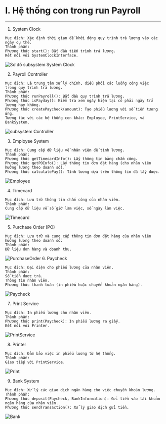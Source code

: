 # I. Hệ thống con trong run Payroll
---
  1. System Clock
     
    Mục đích: Xác định thời gian để khởi động quy trình trả lương vào các ngày cụ thể.
    Thành phần:
    Phương thức start(): Bắt đầu tiến trình trả lương.
    Kết nối với SystemClockInterface.
![Sơ đồ subsystem System Clock](https://www.planttext.com/api/plantuml/png/UhzxlqDnIM9HIMbk3bT1Od9sOdggGd1bSKbghdDEVdAsGZMN0X0avoGM5oEBU-QLf1Qb9IQdGXL00DWa3KsmI2rNBPT3QbuAo6000000__y30000)

  2. Payroll Controller
  
    Mục đích: Là trung tâm xử lý chính, điều phối các luồng công việc trong quy trình trả lương.
    Thành phần:
    Phương thức runPayroll(): Bắt đầu quy trình trả lương.
    Phương thức isPayday(): Kiểm tra xem ngày hiện tại có phải ngày trả lương hay không.
    Phương thức createPaycheck(amount): Tạo phiếu lương với số tiền tương ứng.
    Tương tác với các hệ thống con khác: Employee, PrintService, và BankSystem.
![subsystem Controller](https://www.planttext.com/api/plantuml/png/UhzxlqDnIM9HIMbk3bT1Od9sOdggGa1YPL5-JevpVbu9Y4ujKgZcKW22v9p4ucASiX1GL9e7LQ2XYIISMGmKJKciH15CBafDB4a5IYHdf2PdQoJcvfVcbLWffENa9vP0rDLorN8vfEQbW5m70000__y30000)

  3. Employee System
     
    Mục đích: Cung cấp dữ liệu về nhân viên để tính lương.
    Thành phần:
    Phương thức getTimecardInfo(): Lấy thông tin bảng chấm công.
    Phương thức getPOInfo(): Lấy thông tin đơn đặt hàng (cho nhân viên hưởng lương theo doanh số).
    Phương thức calculatePay(): Tính lương dựa trên thông tin đã lấy được.
![Employee](https://www.planttext.com/api/plantuml/png/UhzxlqDnIM9HIMbk3bT1Od9sOdggGa1YPL5-JevpVbu9Y4ujKgZcKW22v9p4ucASiX1GL9e7LQ2XYIISMGmKJKciH15CBafDB4a5IYHdf2PdQoJcvfVcbLWffENa9vP0rDLorN8vfEQbW5m70000__y30000)
    
  4. Timecard
     
    Mục đích: Lưu trữ thông tin chấm công của nhân viên.
    Thành phần:
    Cung cấp dữ liệu về số giờ làm việc, số ngày làm việc.
![Timecard](https://www.planttext.com/api/plantuml/png/UhzxlqDnIM9HIMbk3bT1Od9sOdggGaXcRcfoOb6AGZMN0X0avoGM5wCBGa1wQWb8t2Mr934pfrX34onLorNBvP2Qbm8o4W000F__0m00)
    
  5. Purchase Order (PO)
     
    Mục đích: Lưu trữ và cung cấp thông tin đơn đặt hàng của nhân viên hưởng lương theo doanh số.
    Thành phần:
    Dữ liệu đơn hàng và doanh thu.
![PurchaseOrder](https://www.planttext.com/api/plantuml/png/UhzxlqDnIM9HIMbk3bT1Od9sOdggGa1fKN96Od6gVr5AQf52DPS242Jd91ONOvM1WFJK4h2WIsf9OcPEiOOcMAwMgvRB8JKl1MGw0000__y30000) 
  6. Paycheck

    Mục đích: Đại diện cho phiếu lương của nhân viên.
    Thành phần:
    Số tiền được trả.
    Thông tin nhân viên.
    Phương thức thanh toán (in phiếu hoặc chuyển khoản ngân hàng).
![Paycheck](https://www.planttext.com/api/plantuml/png/UhzxlqDnIM9HIMbk3bT1Od9sOdggGa1YPN96QdAsGZMN0X0avoGM5wCBGa1YRdvfNecLGbfEVc89adXgRa5EVcLggcTUMhwLGd19KMPUEf9qGM9bRcfUYMzgIKP-2efyBLSjbqDgNWh8EG00003__mC0)
    
  7. Print Service
      
    Mục đích: In phiếu lương cho nhân viên.
    Thành phần:
    Phương thức print(Paycheck): In phiếu lương ra giấy.
    Kết nối với Printer.
![PrintService](https://www.planttext.com/api/plantuml/png/UhzxlqDnIM9HIMbk3bT1Od9sOdggGa1HPbv9S6fHMMPoga8rbm8G9ESa5XTZau200f24Ha1YPN96QdAsbGACfGbMKyjLo-MGcfS2iWC0003__mC0)
    
  8. Printer
      
    Mục đích: Đảm bảo việc in phiếu lương từ hệ thống.
    Thành phần:
    Giao tiếp với PrintService.
![Print](https://www.planttext.com/api/plantuml/png/UhzxlqDnIM9HIMbk3bT1Od9sOdggGa1HPbv9Qf52DPS242Jd91ONeub1G6f5Qd9fIIfOIaCJB57BLSlba9gN0Z8E0000__y30000)
    
  9. Bank System
      
    Mục đích: Xử lý các giao dịch ngân hàng cho việc chuyển khoản lương.
    Thành phần:
    Phương thức deposit(Paycheck, BankInformation): Gửi tiền vào tài khoản ngân hàng của nhân viên.
    Phương thức sendTransaction(): Xử lý giao dịch gửi tiền.
![Bank](https://www.planttext.com/api/plantuml/png/UhzxlqDnIM9HIMbk3bT1Od9sOdggWbDYNdPmPN59Qgv2DPS242Jd91ONOmf3G4fgGNvnPeb6G69bSaPgShQL0eob0zRYcPUMNvIRM9APdsUb45nIb9cNhecalJWrBoMaA36lE34Pf4G38bVBLSlb09G1EGi0003__mC0)

